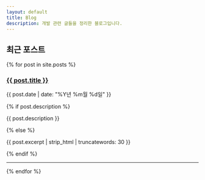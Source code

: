 ```yaml
---
layout: default
title: Blog
description: 개발 관련 글들을 정리한 블로그입니다.
---
```


## 최근 포스트

{% for post in site.posts %}
  <article class="post-preview">
    <h3><a href="{{ post.url | relative_url }}">{{ post.title }}</a></h3>
    <p class="post-meta">{{ post.date | date: "%Y년 %m월 %d일" }}</p>
    {% if post.description %}
      <p>{{ post.description }}</p>
    {% else %}
      <p>{{ post.excerpt | strip_html | truncatewords: 30 }}</p>
    {% endif %}
  </article>
  <hr>
{% endfor %}